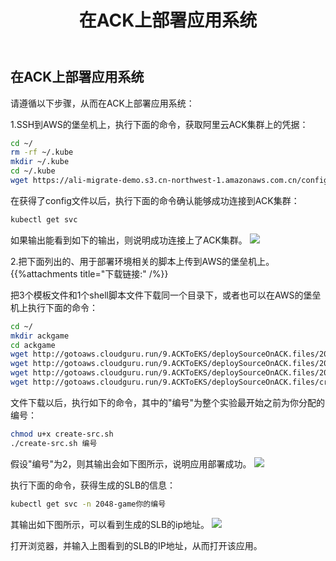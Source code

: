 ﻿---
title: "在ACK上部署应用系统"
chapter: false
weight: 91
---

## 在ACK上部署应用系统

请遵循以下步骤，从而在ACK上部署应用系统：

1.SSH到AWS的堡垒机上，执行下面的命令，获取阿里云ACK集群上的凭据：
```bash
cd ~/
rm -rf ~/.kube
mkdir ~/.kube
cd ~/.kube
wget https://ali-migrate-demo.s3.cn-northwest-1.amazonaws.com.cn/config
```

在获得了config文件以后，执行下面的命令确认能够成功连接到ACK集群：
```bash
kubectl get svc
```
如果输出能看到如下的输出，则说明成功连接上了ACK集群。
![](/images/ACKToEKS/getSvcFromACK.png)

2.把下面列出的、用于部署环境相关的脚本上传到AWS的堡垒机上。
{{%attachments title="下载链接:" /%}}

把3个模板文件和1个shell脚本文件下载同一个目录下，或者也可以在AWS的堡垒机上执行下面的命令：
```bash
cd ~/
mkdir ackgame
cd ackgame
wget http://gotoaws.cloudguru.run/9.ACKToEKS/deploySourceOnACK.files/2048-deployment.yaml.template
wget http://gotoaws.cloudguru.run/9.ACKToEKS/deploySourceOnACK.files/2048-namespace.yaml.template
wget http://gotoaws.cloudguru.run/9.ACKToEKS/deploySourceOnACK.files/2048-service.yaml.template
wget http://gotoaws.cloudguru.run/9.ACKToEKS/deploySourceOnACK.files/create-src.sh
```

文件下载以后，执行如下的命令，其中的"编号"为整个实验最开始之前为你分配的编号：
```bash
chmod u+x create-src.sh
./create-src.sh 编号
```

假设"编号"为2，则其输出会如下图所示，说明应用部署成功。
![](/images/ACKToEKS/deployGameOnACK.png)

执行下面的命令，获得生成的SLB的信息：
```bash
kubectl get svc -n 2048-game你的编号
```

其输出如下图所示，可以看到生成的SLB的ip地址。
![](/images/ACKToEKS/getSLBonACK.png)

打开浏览器，并输入上图看到的SLB的IP地址，从而打开该应用。
